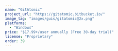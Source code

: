 ```yaml
---
name: "GitAtomic"
project_url: "https://gitatomic.bitbucket.io/"
image_tag: "images/guis/gitatomic@2x.png"
platforms:
  - "Windows"
price: "$17.99+/user annually (Free 30-day trial)"
license: "Proprietary"
order: 39
---
```

